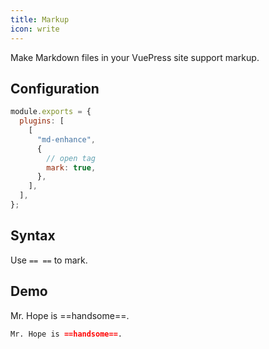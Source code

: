 ```yaml
---
title: Markup
icon: write
---
```


Make Markdown files in your VuePress site support markup.

<!-- more -->

## Configuration

```js {7}
module.exports = {
  plugins: [
    [
      "md-enhance",
      {
        // open tag
        mark: true,
      },
    ],
  ],
};
```

## Syntax

Use `== ==` to mark.

## Demo

Mr. Hope is ==handsome==.

```md
Mr. Hope is ==handsome==.
```
